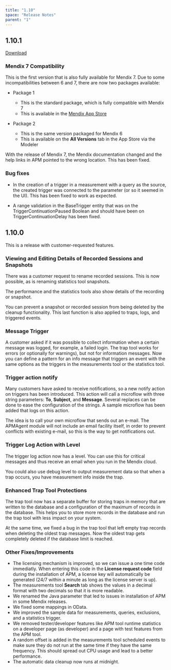 ```yaml
---
title: "1.10"
space: "Release Notes"
parent: "1"
---
```


## 1.10.1

[Download](https://appstore.home.mendix.com/link/app/6127/Mendix/Mendix-Application-Performance-Monitor)

### Mendix 7 Compatibility

This is the first version that is also fully available for Mendix 7. Due to some incompatibilities between 6 and 7, there are now two packages available:

* Package 1
  * This is the standard package, which is fully compatible with Mendix 7
  * This is available in the [Mendix App Store](https://appstore.home.mendix.com/link/app/6127/Mendix/Mendix-Application-Performance-Monitor)

* Package 2
  * This is the same version packaged for Mendix 6
  * This is available on the **All Versions** tab in the App Store via the Modeler

With the release of Mendix 7, the Mendix documentation changed and the help links in APM pointed to the wrong location. This has been fixed.

### Bug fixes

* In the creation of a trigger in a measurement with a query as the source, the created trigger was connected to the parameter (or so it seemed in the UI). This has been fixed to work as expected.

* A range validation in the BaseTrigger entity that was on the TriggerContinuationPaused Boolean and should have been on TriggerContinuationDelay has been fixed.

## 1.10.0

This is a release with customer-requested features.

### Viewing and Editing Details of Recorded Sessions and Snapshots

There was a customer request to rename recorded sessions. This is now possible, as is renaming statistics tool snapshots.

The performance and the statistics tools also show details of the recording or snapshot.

You can prevent a snapshot or recorded session from being deleted by the cleanup functionality. This last function is also applied to traps, logs, and triggered events.

### Message Trigger

A customer asked if it was possible to collect information when a certain message was logged, for example, a failed login. The trap tool works for errors (or optionally for warnings), but not for information messages. Now you can define a pattern for an info message that triggers an event with the same options as the triggers in the measurements tool or the statistics tool.

### Trigger action notify

Many customers have asked to receive notifications, so a new notify action on triggers has been introduced. This action will call a microflow with three string parameters: **To**, **Subject**, and **Message**. Several replaces can be done to ease the configuration of the strings. A sample microflow has been added that logs on this action.

The idea is to call your own microflow that sends out an e-mail. The APMAgent module will not include an email facility itself, in order to prevent conflicts with existing e-mail, so this is the way to get notifications out.

### Trigger Log Action with Level

The trigger log action now has a level. You can use this for critical messages and thus receive an email when you run in the Mendix cloud.

You could also use debug level to output measurement data so that when a trap occurs, you have measurement info inside the trap.

### Enhanced Trap Tool Protections

The trap tool now has a separate buffer for storing traps in memory that are written to the database and a configuration of the maximum of records in the database. This helps you to store more records in the database and run the trap tool with less impact on your system.

At the same time, we fixed a bug in the trap tool that left empty trap records when deleting the oldest trap messages. Now the oldest trap gets completely deleted if the database limit is reached.

### Other Fixes/Improvements

*   The licensing mechanism is improved, so we can issue a one time code immediatly. When entering this code in the **License request code** field during the installation of APM, a license key will automatically be generated (24/7 within a minute as long as the
license server is up).
*	The measurements tool **Search** tab shows the values in a decimal format with two decimals so that it is more readable.
*	We renamed the Java parameter that led to issues in installation of APM in some Mendix releases.
*	We fixed some mappings in OData.
*	We improved the sample data for measurements, queries, exclusions, and a statistics trigger.
*	We removed tester/developer features like APM tool runtime statistics on a developer page (as
developer) and a page with test features from the APM tool.
*	A random offset is added in the measurements tool scheduled events to make sure they do not run at the same time if they have the same frequency. This should spread out CPU usage and lead to a better performance.
*	The automatic data cleanup now runs at midnight.
